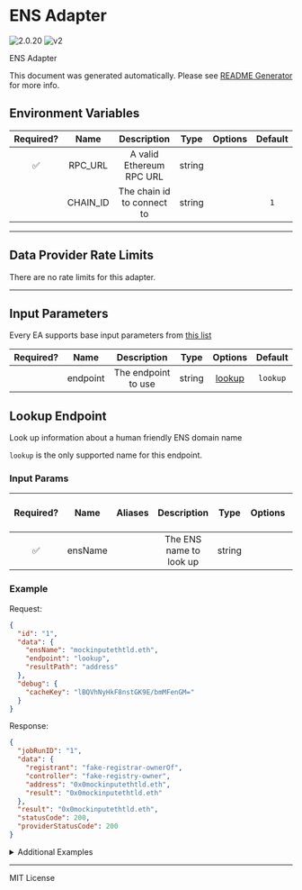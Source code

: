 # ENS Adapter

![2.0.20](https://img.shields.io/github/package-json/v/smartcontractkit/external-adapters-js?filename=packages/sources/ens/package.json) ![v2](https://img.shields.io/badge/framework%20version-v2-blueviolet)

ENS Adapter

This document was generated automatically. Please see [README Generator](../../scripts#readme-generator) for more info.

## Environment Variables

| Required? |   Name   |        Description         |  Type  | Options | Default |
| :-------: | :------: | :------------------------: | :----: | :-----: | :-----: |
|    ✅     | RPC_URL  |  A valid Ethereum RPC URL  | string |         |         |
|           | CHAIN_ID | The chain id to connect to | string |         |   `1`   |

---

## Data Provider Rate Limits

There are no rate limits for this adapter.

---

## Input Parameters

Every EA supports base input parameters from [this list](../../core/bootstrap#base-input-parameters)

| Required? |   Name   |     Description     |  Type  |          Options           | Default  |
| :-------: | :------: | :-----------------: | :----: | :------------------------: | :------: |
|           | endpoint | The endpoint to use | string | [lookup](#lookup-endpoint) | `lookup` |

## Lookup Endpoint

Look up information about a human friendly ENS domain name

`lookup` is the only supported name for this endpoint.

### Input Params

| Required? |  Name   | Aliases |       Description       |  Type  | Options | Default | Depends On | Not Valid With |
| :-------: | :-----: | :-----: | :---------------------: | :----: | :-----: | :-----: | :--------: | :------------: |
|    ✅     | ensName |         | The ENS name to look up | string |         |         |            |                |

### Example

Request:

```json
{
  "id": "1",
  "data": {
    "ensName": "mockinputethtld.eth",
    "endpoint": "lookup",
    "resultPath": "address"
  },
  "debug": {
    "cacheKey": "lBQVhNyHkF8nstGK9E/bmMFenGM="
  }
}
```

Response:

```json
{
  "jobRunID": "1",
  "data": {
    "registrant": "fake-registrar-ownerOf",
    "controller": "fake-registry-owner",
    "address": "0x0mockinputethtld.eth",
    "result": "0x0mockinputethtld.eth"
  },
  "result": "0x0mockinputethtld.eth",
  "statusCode": 200,
  "providerStatusCode": 200
}
```

<details>
<summary>Additional Examples</summary>

Request:

```json
{
  "id": "1",
  "data": {
    "ensName": "mockinputnonethtld.test",
    "endpoint": "lookup",
    "resultPath": "address"
  },
  "debug": {
    "cacheKey": "PzVHxnsdOTP9OEKRVKRD8YhU2dg="
  }
}
```

Response:

```json
{
  "jobRunID": "1",
  "data": {
    "controller": "fake-registry-owner",
    "address": "0x0mockinputnonethtld.test",
    "result": "0x0mockinputnonethtld.test"
  },
  "result": "0x0mockinputnonethtld.test",
  "statusCode": 200,
  "providerStatusCode": 200
}
```

Request:

```json
{
  "id": "1",
  "data": {
    "ensName": "subdomain.mockinputethtld.eth",
    "endpoint": "lookup",
    "resultPath": "address"
  },
  "debug": {
    "cacheKey": "0LOWogTArOegT4oJa3Twh8ok+IM="
  }
}
```

Response:

```json
{
  "jobRunID": "1",
  "data": {
    "controller": "fake-registry-owner",
    "address": "0x0subdomain.mockinputethtld.eth",
    "result": "0x0subdomain.mockinputethtld.eth"
  },
  "result": "0x0subdomain.mockinputethtld.eth",
  "statusCode": 200,
  "providerStatusCode": 200
}
```

Request:

```json
{
  "id": "1",
  "data": {
    "ensName": "subdomain.mockinputnonethtld.test",
    "endpoint": "lookup",
    "resultPath": "address"
  },
  "debug": {
    "cacheKey": "jDkQbMyh5qYQgHSDG0jRWgvx+cE="
  }
}
```

Response:

```json
{
  "jobRunID": "1",
  "data": {
    "controller": "fake-registry-owner",
    "address": "0x0subdomain.mockinputnonethtld.test",
    "result": "0x0subdomain.mockinputnonethtld.test"
  },
  "result": "0x0subdomain.mockinputnonethtld.test",
  "statusCode": 200,
  "providerStatusCode": 200
}
```

</details>

---

MIT License
